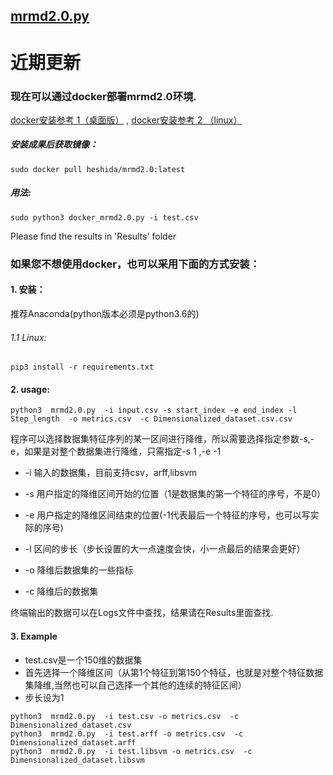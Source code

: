 ## [mrmd2.0.py](http://lab.malab.cn:5001/MRMD2.0/Home)

# 近期更新 
### 现在可以通过docker部署mrmd2.0环境.   
[docker安装参考 1（桌面版）](https://www.docker.com/products/docker-desktop)  ,   [docker安装参考 2 （linux）](https://github.com/komavideo/LearnDocker/tree/master/Lesson02)  
##### 安装成果后获取镜像：
  ```
  sudo docker pull heshida/mrmd2.0:latest
  ```  
##### 用法:  
  ```
  sudo python3 docker_mrmd2.0.py -i test.csv
  ```
  Please find the results in 'Results' folder
 
###  如果您不想使用docker，也可以采用下面的方式安装：   
#### 1. 安装：
推荐Anaconda(python版本必须是python3.6的)
###### 1.1 Linux:  
  ```
  pip3 install -r requirements.txt 
  ```
 
 #### 2. usage:

 ```
 python3  mrmd2.0.py  -i input.csv -s start_index -e end_index -l Step_length  -o metrics.csv  -c Dimensionalized_dataset.csv.csv
 ```
  程序可以选择数据集特征序列的某一区间进行降维，所以需要选择指定参数-s,-e，如果是对整个数据集进行降维，只需指定-s 1 ,-e -1 
  
 * -i 输入的数据集，目前支持csv，arff,libsvm
 
 * -s 用户指定的降维区间开始的位置（1是数据集的第一个特征的序号，不是0）
 
 * -e 用户指定的降维区间结束的位置(-1代表最后一个特征的序号，也可以写实际的序号)
 
 * -l 区间的步长（步长设置的大一点速度会快，小一点最后的结果会更好）
 
 * -o 降维后数据集的一些指标
 
 * -c 降维后的数据集
 
 终端输出的数据可以在Logs文件中查找，结果请在Results里面查找.
 
 #### 3. Example
 * test.csv是一个150维的数据集  
 * 首先选择一个降维区间（从第1个特征到第150个特征，也就是对整个特征数据集降维,当然也可以自己选择一个其他的连续的特征区间）  
 * 步长设为1  

```
python3  mrmd2.0.py  -i test.csv -o metrics.csv  -c Dimensionalized_dataset.csv  
python3  mrmd2.0.py  -i test.arff -o metrics.csv  -c Dimensionalized_dataset.arff  
python3  mrmd2.0.py  -i test.libsvm -o metrics.csv  -c Dimensionalized_dataset.libsvm  
```


